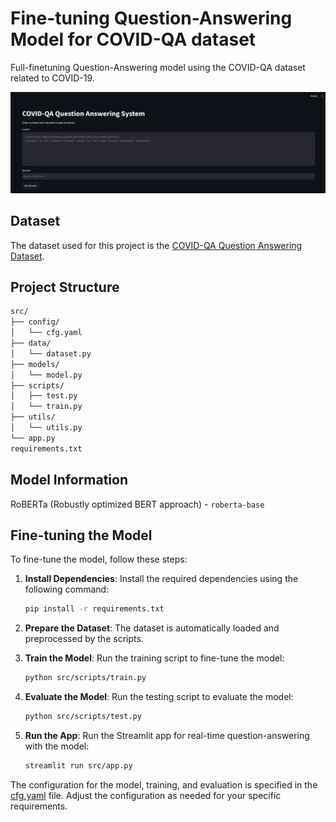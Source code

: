 # Fine-tuning Question-Answering Model for COVID-QA dataset
Full-finetuning Question-Answering model using the COVID-QA dataset related to COVID-19.

![UI Image](image/ui.png)

## Dataset

The dataset used for this project is the [COVID-QA Question Answering Dataset](https://huggingface.co/datasets/minh21/COVID-QA-question-answering-biencoder-data-75_25).

## Project Structure
```markdown
src/
├── config/
│   └── cfg.yaml
├── data/
│   └── dataset.py
├── models/
│   └── model.py
├── scripts/
│   ├── test.py
│   └── train.py
├── utils/
│   └── utils.py
└── app.py
requirements.txt
```


## Model Information

RoBERTa (Robustly optimized BERT approach) - `roberta-base` 
## Fine-tuning the Model

To fine-tune the model, follow these steps:

1. **Install Dependencies**: Install the required dependencies using the following command:
    ```sh
    pip install -r requirements.txt
    ```

2. **Prepare the Dataset**: The dataset is automatically loaded and preprocessed by the scripts.

3. **Train the Model**: Run the training script to fine-tune the model:
    ```sh
    python src/scripts/train.py
    ```

4. **Evaluate the Model**: Run the testing script to evaluate the model:
    ```sh
    python src/scripts/test.py
    ```

5. **Run the App**: Run the Streamlit app for real-time question-answering with the model:
    ```sh
    streamlit run src/app.py
    ```

The configuration for the model, training, and evaluation is specified in the [cfg.yaml](http://_vscodecontentref_/1) file. Adjust the configuration as needed for your specific requirements.